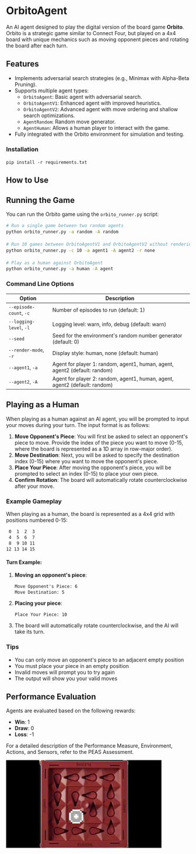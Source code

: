 # OrbitoAgent

An AI agent designed to play the digital version of the board game **Orbito**. Orbito is a strategic game similar to Connect Four, but played on a 4x4 board with unique mechanics such as moving opponent pieces and rotating the board after each turn.

## Features

- Implements adversarial search strategies (e.g., Minimax with Alpha-Beta Pruning).
- Supports multiple agent types:
  - `OrbitoAgent`: Basic agent with adversarial search.
  - `OrbitoAgentV1`: Enhanced agent with improved heuristics.
  - `OrbitoAgentV2`: Advanced agent with move ordering and shallow search optimizations.
  - `AgentRandom`: Random move generator.
  - `AgentHuman`: Allows a human player to interact with the game.
- Fully integrated with the Orbito environment for simulation and testing.

### Installation

`pip install -r requirements.txt`


## How to Use

## Running the Game

You can run the Orbito game using the `orbito_runner.py` script:

```bash
# Run a single game between two random agents
python orbito_runner.py -a random -A random

# Run 10 games between OrbitoAgentV1 and OrbitoAgentV2 without rendering
python orbito_runner.py -c 10 -a agent1 -A agent2 -r none

# Play as a human against OrbitoAgent
python orbito_runner.py -a human -A agent
```

### Command Line Options

| Option | Description |
|--------|-------------|
| `--episode-count`, `-c` | Number of episodes to run (default: 1) |
| `--logging-level`, `-l` | Logging level: warn, info, debug (default: warn) |
| `--seed` | Seed for the environment's random number generator (default: 0) |
| `--render-mode`, `-r` | Display style: human, none (default: human) |
| `--agent1`, `-a` | Agent for player 1: random, agent1, human, agent, agent2 (default: random) |
| `--agent2`, `-A` | Agent for player 2: random, agent1, human, agent, agent2 (default: random) |

## Playing as a Human

When playing as a human against an AI agent, you will be prompted to input your moves during your turn. The input format is as follows:

1. **Move Opponent's Piece**: You will first be asked to select an opponent's piece to move. Provide the index of the piece you want to move (0-15, where the board is represented as a 1D array in row-major order).
2. **Move Destination**: Next, you will be asked to specify the destination index (0-15) where you want to move the opponent's piece.
3. **Place Your Piece**: After moving the opponent's piece, you will be prompted to select an index (0-15) to place your own piece.
4. **Confirm Rotation**: The board will automatically rotate counterclockwise after your move.

### Example Gameplay

When playing as a human, the board is represented as a 4x4 grid with positions numbered 0-15:

```
 0  1  2  3
 4  5  6  7
 8  9 10 11
12 13 14 15
```

#### Turn Example:
1. **Moving an opponent's piece**:
    ```
    Move Opponent's Piece: 6
    Move Destination: 5
    ```

2. **Placing your piece**:
    ```
    Place Your Piece: 10
    ```

3. The board will automatically rotate counterclockwise, and the AI will take its turn.

### Tips
- You can only move an opponent's piece to an adjacent empty position
- You must place your piece in an empty position
- Invalid moves will prompt you to try again
- The output will show you your valid moves


## Performance Evaluation

Agents are evaluated based on the following rewards:
- **Win**: 1
- **Draw**: 0
- **Loss**: -1

For a detailed description of the Performance Measure, Environment, Actions, and Sensors, refer to the PEAS Assessment.

![Gameplay Demo](orbito_gameplay.gif)